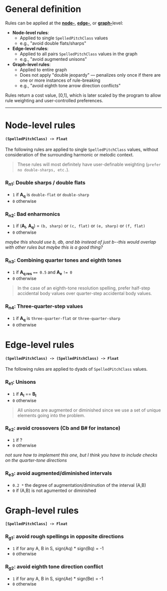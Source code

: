 # General definition

Rules can be applied at the [**node-**](#node-level), [**edge-**](#edge-level), or [**graph-**](#graph-level)level:

- **Node-level rules**:
  - Applied to single `SpelledPitchClass` values
  - e.g., "avoid double flats/sharps"
- **Edge-level rules**:
  - Applied to all pairs `SpelledPitchClass` values in the graph
  - e.g., "avoid augmented unisons"
- **Graph-level rules**:
  - Applied to entire graph
  - Does not apply "double jeopardy" — penalizes only once if there are one or more instances of rule-breaking
  - e.g., "avoid eighth tone arrow direction conflicts"
  
Rules return a cost value, [0,1], which is later scaled by the program to allow rule weighting and user-controlled preferences.

---

<a id="node-level"></a>
# Node-level rules
#### `(SpelledPitchClass) -> Float`

The following rules are applied to single `SpelledPitchClass` values, without consideration of the surrounding harmonic or melodic context.

> These rules will most definitely have user-definable weighting (`prefer no double-sharps, etc.`).

### R<sub>n1</sub>: Double sharps / double flats
* `1` if **A<sub>q</sub>** is `double-flat` or `double-sharp`
* `0` otherwise

### R<sub>n2</sub>: Bad enharmonics
* `1` if (**A<sub>l</sub>**, **A<sub>q</sub>**) = `(b, sharp)` or `(c, flat)` or `(e, sharp)` or `(f, flat)`
* `0` otherwise

_maybe this should use b, db, and bb instead of just b--this would overlap with other rules but maybe this is a good thing?_

### R<sub>n3</sub>: Combining quarter tones and eighth tones
* `1` if **A<sub>q res</sub>** `== 0.5` and **A<sub>e</sub>** `!= 0`
* `0` otherwise

> In the case of an eighth-tone resolution spelling, prefer half-step accidental body values over quarter-step accidental body values. 

### R<sub>n4</sub>: Three-quarter-step values
* `1` if **A<sub>q</sub>** is `three-quarter-flat` or `three-quarter-sharp`
* `0` otherwise

<a id="edge-level"></a>
# Edge-level rules
#### `(SpelledPitchClass) -> (SpelledPitchClass) -> Float`

The following rules are applied to dyads of `SpelledPitchClass` values.

### R<sub>e1</sub>: Unisons
* `1` if **A<sub>l</sub>** == **B<sub>l</sub>**
* `0` otherwise

> All unisons are augmented or diminished since we use a set of unique elements going into the problem.

### R<sub>e2</sub>: avoid crossovers (Cb and B# for instance)
* `1` if ?
* `0` otherwise

_not sure how to implement this one, but I think you have to include checks on the quarter-tone directions_

### R<sub>e3</sub>: avoid augmented/diminished intervals
* `0.2 *` the degree of augmentation/diminution of the interval (A,B)
* `0` if (A,B) is not agumented or diminished

<a id="graph-level"></a>
# Graph-level rules
#### `[SpelledPitchClass] -> Float`

### R<sub>g1</sub>: avoid rough spellings in opposite directions
* `1` if for any A, B in S, sign(Aq) * sign(Bq) = -1
* `0` otherwise

### R<sub>g2</sub>: avoid eighth tone direction conflict
* `1` if for any A, B in S, sign(Ae) * sign(Be) = -1
* `0` otherwise
